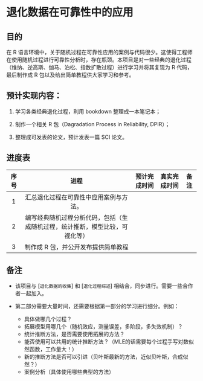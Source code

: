 # 退化数据在可靠性中的应用

## 目的

在 R 语言环境中，关于随机过程在可靠性应用的案例与代码很少。这使得工程师在使用随机过程进行可靠性分析时，存在瓶颈。本项目是对一些经典的退化过程（维纳、逆高斯、伽马、泊松、指数扩散过程）进行学习并将其复现为 R 代码，最后制作成 R 包以及给出简单教程供大家学习和参考。


## 预计实现内容：

1. 学习各类经典退化过程，利用 bookdown 整理成一本笔记本；

2. 制作一个相关 R 包（Dagradation Process in Reliability, DPIR）；

3. 整理成可发表的论文，预计发表一篇 SCI 论文。


## 进度表

|序号|    进程     |    预计完成时间   |   真实完成时间    |    备注   |
|:----------:|:----------:|:----------:|:--------:|:--------:|
|1| 汇总退化过程在可靠性中应用案例与方法。||||
|2| 编写经典随机过程分析代码，包括（生成随机过程，统计推断，模型比较，可视化等）||||
|3| 制作成 R 包，并公开发布提供简单教程||||

## 备注

- 该项目与 [`退化数据的收集`] 和 [`退化过程综述`] 相结合，同步进行。需要一些合作者一起加入。

- 第二部分需要大量时间，还需要根据第一部分的学习进行细分。例如：

    -  具体做哪几个过程？
    -  拓展模型用哪几个（随机效应，测量误差，多阶段，多失效机制）？ 
    -  统计推断方法，是否需要使用拓展的方法？
    -  能否使用可以共用的统计推断方法？（MLE的话需要每个过程手写对数似然函数，工作量大！）
    -  新的推断方法是否可以引进（贝叶斯最新的方法，近似贝叶斯，合成似然？）
    -  案例分析（具体使用哪些典型的方法）


